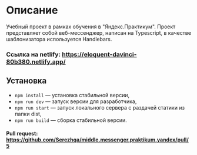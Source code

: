 # Описание

Учебный проект в рамках обучения в "Яндекс.Практикум". Проект представляет собой веб-мессенджер, написан на Typescript, в качестве шаблонизатора используется Handlebars.

### Ссылка на netlify: https://eloquent-davinci-80b380.netlify.app/

## Установка

- `npm install` — установка стабильной версии,
- `npm run dev` — запуск версии для разработчика,
- `npm run start` — запуск локального сервера с раздачей статики из папки dist,
- `npm run build` — сборка стабильной версии.

#### Pull request: https://github.com/Serezhqa/middle.messenger.praktikum.yandex/pull/5

